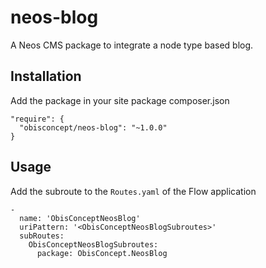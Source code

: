 # neos-blog
A Neos CMS package to integrate a node type based blog.

## Installation
Add the package in your site package composer.json

```
"require": {
  "obisconcept/neos-blog": "~1.0.0"
}
```

## Usage
Add the subroute to the `Routes.yaml` of the Flow application

```
-
  name: 'ObisConceptNeosBlog'
  uriPattern: '<ObisConceptNeosBlogSubroutes>'
  subRoutes:
    ObisConceptNeosBlogSubroutes:
      package: ObisConcept.NeosBlog
```